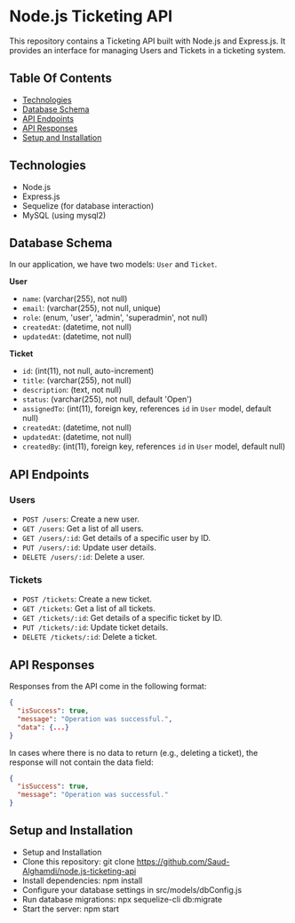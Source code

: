 # Node.js Ticketing API

This repository contains a Ticketing API built with Node.js and Express.js. It provides an interface for managing Users and Tickets in a ticketing system.

## Table Of Contents

- [Technologies](#technologies)
- [Database Schema](#database-schema)
- [API Endpoints](#api-endpoints)
- [API Responses](#api-responses)
- [Setup and Installation](#setup-and-installation)

## Technologies

- Node.js
- Express.js
- Sequelize (for database interaction)
- MySQL (using mysql2)

## Database Schema

In our application, we have two models: `User` and `Ticket`.

**User**

- `name`: (varchar(255), not null)
- `email`: (varchar(255), not null, unique)
- `role`: (enum, 'user', 'admin', 'superadmin', not null)
- `createdAt`: (datetime, not null)
- `updatedAt`: (datetime, not null)

**Ticket**

- `id`: (int(11), not null, auto-increment)
- `title`: (varchar(255), not null)
- `description`: (text, not null)
- `status`: (varchar(255), not null, default 'Open')
- `assignedTo`: (int(11), foreign key, references `id` in `User` model, default null)
- `createdAt`: (datetime, not null)
- `updatedAt`: (datetime, not null)
- `createdBy`: (int(11), foreign key, references `id` in `User` model, default null)

## API Endpoints

### Users

- `POST /users`: Create a new user.
- `GET /users`: Get a list of all users.
- `GET /users/:id`: Get details of a specific user by ID.
- `PUT /users/:id`: Update user details.
- `DELETE /users/:id`: Delete a user.

### Tickets

- `POST /tickets`: Create a new ticket.
- `GET /tickets`: Get a list of all tickets.
- `GET /tickets/:id`: Get details of a specific ticket by ID.
- `PUT /tickets/:id`: Update ticket details.
- `DELETE /tickets/:id`: Delete a ticket.

## API Responses

Responses from the API come in the following format:

```json
{
  "isSuccess": true,
  "message": "Operation was successful.",
  "data": {...}
}
```

In cases where there is no data to return (e.g., deleting a ticket), the response will not contain the data field:

```json
{
  "isSuccess": true,
  "message": "Operation was successful."
}
```

## Setup and Installation

- Setup and Installation
- Clone this repository: git clone https://github.com/Saud-Alghamdi/node.js-ticketing-api
- Install dependencies: npm install
- Configure your database settings in src/models/dbConfig.js
- Run database migrations: npx sequelize-cli db:migrate
- Start the server: npm start

